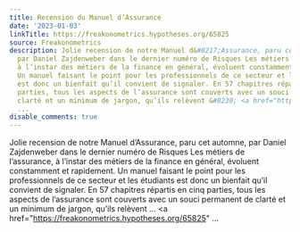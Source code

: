 ```yaml
---
title: Recension du Manuel d’Assurance
date: '2023-01-03'
linkTitle: https://freakonometrics.hypotheses.org/65825
source: Freakonometrics
description: Jolie recension de notre Manuel d&#8217;Assurance, paru cet automne,
  par Daniel Zajdenweber dans le dernier numéro de Risques Les métiers de l’assurance,
  à l’instar des métiers de la finance en général, évoluent constamment et rapidement.
  Un manuel faisant le point pour les professionnels de ce secteur et les étudiants
  est donc un bienfait qu’il convient de signaler. En 57 chapitres répartis en cinq
  parties, tous les aspects de l’assurance sont couverts avec un souci permanent de
  clarté et un minimum de jargon, qu’ils relèvent &#8230; <a href="https://freakonometrics.hypotheses.org/65825"
  ...
disable_comments: true
---
```

Jolie recension de notre Manuel d&#8217;Assurance, paru cet automne, par Daniel Zajdenweber dans le dernier numéro de Risques Les métiers de l’assurance, à l’instar des métiers de la finance en général, évoluent constamment et rapidement. Un manuel faisant le point pour les professionnels de ce secteur et les étudiants est donc un bienfait qu’il convient de signaler. En 57 chapitres répartis en cinq parties, tous les aspects de l’assurance sont couverts avec un souci permanent de clarté et un minimum de jargon, qu’ils relèvent &#8230; <a href="https://freakonometrics.hypotheses.org/65825" ...